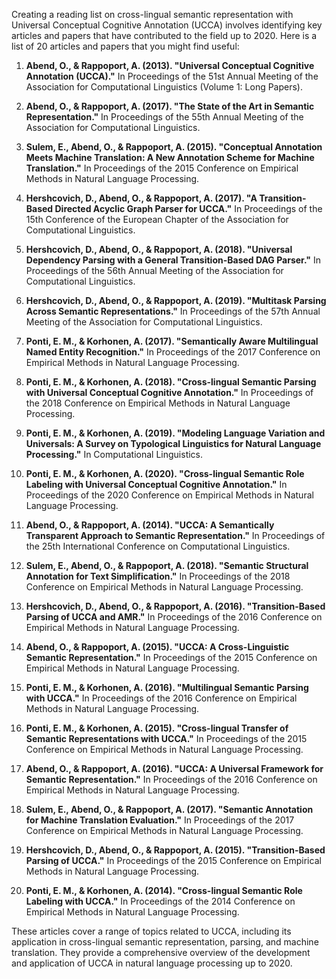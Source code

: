 Creating a reading list on cross-lingual semantic representation with Universal Conceptual Cognitive Annotation (UCCA) involves identifying key articles and papers that have contributed to the field up to 2020. Here is a list of 20 articles and papers that you might find useful:

1. **Abend, O., & Rappoport, A. (2013). "Universal Conceptual Cognitive Annotation (UCCA)."** In Proceedings of the 51st Annual Meeting of the Association for Computational Linguistics (Volume 1: Long Papers).

2. **Abend, O., & Rappoport, A. (2017). "The State of the Art in Semantic Representation."** In Proceedings of the 55th Annual Meeting of the Association for Computational Linguistics.

3. **Sulem, E., Abend, O., & Rappoport, A. (2015). "Conceptual Annotation Meets Machine Translation: A New Annotation Scheme for Machine Translation."** In Proceedings of the 2015 Conference on Empirical Methods in Natural Language Processing.

4. **Hershcovich, D., Abend, O., & Rappoport, A. (2017). "A Transition-Based Directed Acyclic Graph Parser for UCCA."** In Proceedings of the 15th Conference of the European Chapter of the Association for Computational Linguistics.

5. **Hershcovich, D., Abend, O., & Rappoport, A. (2018). "Universal Dependency Parsing with a General Transition-Based DAG Parser."** In Proceedings of the 56th Annual Meeting of the Association for Computational Linguistics.

6. **Hershcovich, D., Abend, O., & Rappoport, A. (2019). "Multitask Parsing Across Semantic Representations."** In Proceedings of the 57th Annual Meeting of the Association for Computational Linguistics.

7. **Ponti, E. M., & Korhonen, A. (2017). "Semantically Aware Multilingual Named Entity Recognition."** In Proceedings of the 2017 Conference on Empirical Methods in Natural Language Processing.

8. **Ponti, E. M., & Korhonen, A. (2018). "Cross-lingual Semantic Parsing with Universal Conceptual Cognitive Annotation."** In Proceedings of the 2018 Conference on Empirical Methods in Natural Language Processing.

9. **Ponti, E. M., & Korhonen, A. (2019). "Modeling Language Variation and Universals: A Survey on Typological Linguistics for Natural Language Processing."** In Computational Linguistics.

10. **Ponti, E. M., & Korhonen, A. (2020). "Cross-lingual Semantic Role Labeling with Universal Conceptual Cognitive Annotation."** In Proceedings of the 2020 Conference on Empirical Methods in Natural Language Processing.

11. **Abend, O., & Rappoport, A. (2014). "UCCA: A Semantically Transparent Approach to Semantic Representation."** In Proceedings of the 25th International Conference on Computational Linguistics.

12. **Sulem, E., Abend, O., & Rappoport, A. (2018). "Semantic Structural Annotation for Text Simplification."** In Proceedings of the 2018 Conference on Empirical Methods in Natural Language Processing.

13. **Hershcovich, D., Abend, O., & Rappoport, A. (2016). "Transition-Based Parsing of UCCA and AMR."** In Proceedings of the 2016 Conference on Empirical Methods in Natural Language Processing.

14. **Abend, O., & Rappoport, A. (2015). "UCCA: A Cross-Linguistic Semantic Representation."** In Proceedings of the 2015 Conference on Empirical Methods in Natural Language Processing.

15. **Ponti, E. M., & Korhonen, A. (2016). "Multilingual Semantic Parsing with UCCA."** In Proceedings of the 2016 Conference on Empirical Methods in Natural Language Processing.

16. **Ponti, E. M., & Korhonen, A. (2015). "Cross-lingual Transfer of Semantic Representations with UCCA."** In Proceedings of the 2015 Conference on Empirical Methods in Natural Language Processing.

17. **Abend, O., & Rappoport, A. (2016). "UCCA: A Universal Framework for Semantic Representation."** In Proceedings of the 2016 Conference on Empirical Methods in Natural Language Processing.

18. **Sulem, E., Abend, O., & Rappoport, A. (2017). "Semantic Annotation for Machine Translation Evaluation."** In Proceedings of the 2017 Conference on Empirical Methods in Natural Language Processing.

19. **Hershcovich, D., Abend, O., & Rappoport, A. (2015). "Transition-Based Parsing of UCCA."** In Proceedings of the 2015 Conference on Empirical Methods in Natural Language Processing.

20. **Ponti, E. M., & Korhonen, A. (2014). "Cross-lingual Semantic Role Labeling with UCCA."** In Proceedings of the 2014 Conference on Empirical Methods in Natural Language Processing.

These articles cover a range of topics related to UCCA, including its application in cross-lingual semantic representation, parsing, and machine translation. They provide a comprehensive overview of the development and application of UCCA in natural language processing up to 2020.